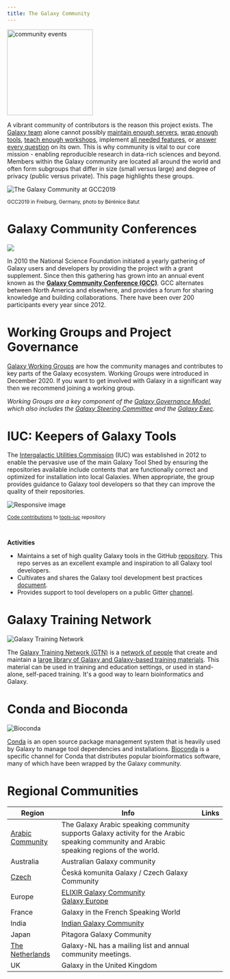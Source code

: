 ```yaml
---
title: The Galaxy Community
---
```


<img class="img-fluid float-right" src="/images/undraw-illustrations/community-events.svg" style="width:200px;" alt="community events" />

A vibrant community of contributors is the reason this project exists. The [Galaxy team](/galaxy-team/) alone cannot possibly [maintain enough servers](/use/), [wrap enough tools](https://toolshed.g2.bx.psu.edu/), [teach enough workshops](/events/), implement [all needed features](https://github.com/galaxyproject), or [answer every question](/support/) on its own. This is why community is vital to our core mission - enabling reproducible research in data-rich sciences and beyond. Members within the Galaxy community are located all around the world and often form subgroups that differ in size (small versus large) and degree of privacy (public versus private). This page highlights these groups.

<div class="img-fluid mx-auto trim-p">

![The Galaxy Community at GCC2019](/images/community/gcc2019-grouppicture.jpg)

<small>GCC2019 in Freiburg, Germany, photo by Bérénice Batut</small>
</div>

# Galaxy Community Conferences

<img class="float-right" style="max-width: 16rem;" src="/images/events/gcc2021/gcc2021-logo-wide-trans.png">

In 2010 the National Science Foundation initiated a yearly gathering of Galaxy users and developers by providing the project with a grant supplement. Since then this gathering has grown into an annual event known as the **[Galaxy Community Conference (GCC)](/gcc/)**. GCC alternates between North America and elsewhere, and provides a forum for sharing knowledge and building collaborations. There have been over 200 participants every year since 2012.


# Working Groups and Project Governance

[Galaxy Working Groups](/community/wg/) are how the community manages and contributes to key parts of the Galaxy ecosystem.  Working Groups were introduced in December 2020.  If you want to get involved with Galaxy in a significant way then we recommend joining a working group.

*Working Groups are a key component of the [Galaxy Governance Model](/community/governance/), which also includes the [Galaxy Steering Committee](/community/steering/) and the [Galaxy Exec](/community/exec/).*

# IUC: Keepers of Galaxy Tools

The [Intergalactic Utilities Commission](/iuc/) (IUC) was established in 2012 to enable the pervasive use of the main Galaxy Tool Shed by ensuring the repositories available include contents that are functionally correct and optimized for installation into local Galaxies.  When appropriate, the group provides guidance to Galaxy tool developers so that they can improve the quality of their repositories.

<div class="img-fluid mx-auto trim-p">

![Responsive image](/iuc/iuc-commits.png)

<small class="trim-p">

[Code contributions](https://github.com/galaxyproject/tools-iuc/graphs) to [tools-iuc](https://github.com/galaxyproject/tools-iuc) repository

</small>
</div>

<br />

**Activities**

* Maintains a set of high quality Galaxy tools in the GitHub [repository](https://github.com/galaxyproject/tools-iuc). This repo serves as an excellent example and inspiration to all Galaxy tool developers.
* Cultivates and shares the Galaxy tool development best practices [document](http://galaxy-iuc-standards.readthedocs.io/).
* Provides support to tool developers on a public Gitter [channel](https://gitter.im/galaxy-iuc/iuc).


# Galaxy Training Network

<img class="float-right" style="max-width: 15rem;" src="/images/galaxy-logos/GTNLogo300.png" alt="Galaxy Training Network" />

The [Galaxy Training Network (GTN)](https://training.galaxyproject.org/) is a [network of people](https://training.galaxyproject.org/training-material/hall-of-fame) that create and maintain a [large library of Galaxy and Galaxy-based training materials](https://training.galaxyproject.org/). This material can be used in training and education settings, or used in stand-alone, self-paced training.  It's a good way to learn bioinformatics and Galaxy.


# Conda and Bioconda

<img class="float-right" style="max-width: 15rem;" src="/images/logos/bioconda_64.png" alt="Bioconda" />

[Conda](https://conda.io/docs/index.html) is an open source package management system that is heavily used by Galaxy to manage tool dependencies and installations. [Bioconda](https://bioconda.github.io/) is a specific channel for Conda that distributes popular bioinformatics software, many of which have been wrapped by the Galaxy community.


# Regional Communities

| Region | Info | Links |
|--------|------|-------|
| [Arabic Community](/community/arabic/) | The Galaxy Arabic speaking community supports Galaxy activity for the Arabic speaking community and Arabic speaking regions of the world. | [<i class="fab fa-twitter" aria-hidden="true"></i>](http://twitter.com/galaxy_arabic) [<i class="fa fa-envelope" aria-hidden="true"></i>](https://lists.galaxyproject.org/lists/galaxy-arabic.lists.galaxyproject.org/) [<i class="fab fa-facebook-square" aria-hidden="true"></i>](http://bit.ly/2ek7fTh) |
| Australia | Australian Galaxy community | [<i class="fab fa-twitter" aria-hidden="true"></i>](http://twitter.com/galaxyaustralia) [<i class="fa fa-external-link-alt" aria-hidden="true"></i>](https://usegalaxy.org.au/) |
| [Czech](/community/czech/) | Česká komunita Galaxy / Czech Galaxy Community | [<i class="fa fa-envelope" aria-hidden="true"></i>](https://lists.galaxyproject.org/lists/galaxy-czech.lists.galaxyproject.org/) |
| Europe | [ELIXIR Galaxy Community](https://elixir-europe.org/communities/galaxy) <br /> [Galaxy Europe](https://galaxyproject.eu/) | [<i class="fa fa-external-link-alt" aria-hidden="true"></i>](https://elixir-europe.org/communities/galaxy) <br /> [<i class="fa fa-external-link-alt" aria-hidden="true"></i>](https://galaxyproject.eu/) [<i class="fab fa-gitter" aria-hidden="true"></i>](https://gitter.im/usegalaxy-eu) |
| France | Galaxy in the French Speaking World | [<i class="fa fa-external-link-alt" aria-hidden="true"></i>](https://community.france-bioinformatique.fr/c/galaxy/8) |
| India | [Indian Galaxy Community](https://www.galaxyproject.in/) | [<i class="fa fa-external-link-alt" aria-hidden="true"></i>](https://www.galaxyproject.in/) [<i class="fab fa-whatsapp" aria-hidden="true"></i>](https://chat.whatsapp.com/CCXT7t97ZX5D3MiD7MVmun) [<i class="fab fa-whatsapp" aria-hidden="true"></i>](https://chat.whatsapp.com/LYAWg6Yah1i4QbMU0sktqB) [<i class="fab fa-gitter" aria-hidden="true"></i>](https://gitter.im/usegalaxy-in/adda) [<i class="fab fa-twitter" aria-hidden="true"></i>](http://twitter.com/GxyIndia) [<i class="fab fa-twitter" aria-hidden="true"></i>](http://twitter.com/useGalaxyIndia) [<i class="fab fa-github" aria-hidden="true"></i>](https://github.com/usegalaxy-in/) [<i class="fa fa-envelope" aria-hidden="true"></i>](https://lists.galaxyproject.org/lists/india.lists.galaxyproject.org/) |
| Japan | Pitagora Galaxy Community | [<i class="fab fa-twitter" aria-hidden="true"></i>](https://twitter.com/hashtag/usegalaxyjp) [<i class="fa fa-external-link-alt" aria-hidden="true"></i>](http://wiki.pitagora-galaxy.org) |
| [The Netherlands](https://www.choosegalaxy.nl/) | Galaxy-NL has a mailing list and annual community meetings. | [<i class="fa fa-envelope" aria-hidden="true"></i>](https://lists.dtls.nl/mailman/listinfo/nlgalaxy-team) |
| UK | Galaxy in the United Kingdom | [<i class="fab fa-twitter" aria-hidden="true"></i>](http://twitter.com/galaxyukfriends) |
